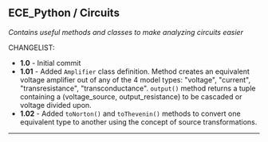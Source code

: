 ## ECE_Python / Circuits
_Contains useful methods and classes to make analyzing circuits easier_

CHANGELIST:  
- **1.0** - Initial commit
- **1.01** - Added `Amplifier` class definition. Method creates an equivalent voltage amplifier out of any of the 4 model types: "voltage", "current", "transresistance", "transconductance". `output()` method returns a tuple containing a (voltage_source, output_resistance) to be cascaded or voltage divided upon.
- **1.02** - Added `toNorton()` and `toThevenin()` methods to convert one equivalent type to another using the concept of source transformations.
---
